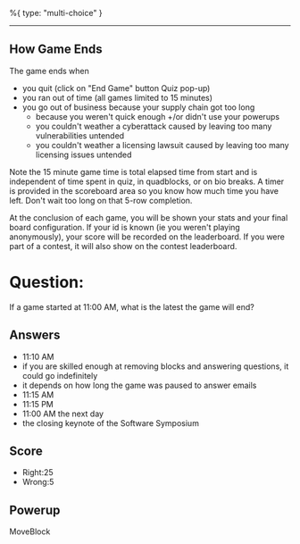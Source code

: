 %{
 type: "multi-choice"
}

---
## How Game Ends
The game ends when
- you quit (click on "End Game" button Quiz pop-up)
- you ran out of time (all games limited to 15 minutes)
- you go out of business because your supply chain got too long
   + because you weren't quick enough +/or didn't use your powerups
   + you couldn't weather a cyberattack caused by leaving too many vulnerabilities untended
   + you couldn't weather a licensing lawsuit caused by leaving too many licensing issues untended

Note the 15 minute game time is total elapsed time from start
and is independent of time spent in quiz, in quadblocks,
or on bio breaks.
A timer is provided in the scoreboard area so
you know how much time you have left.
Don't wait too long on that 5-row completion.

At the conclusion of each game, you will be shown your stats
and your final board configuration.
If your id is known (ie you weren't playing anonymously),
your score will be recorded on the leaderboard.
If you were part of a contest,
it will also show on the contest leaderboard.

# Question:
If a game started at 11:00 AM, what is the latest the game will end?

## Answers
- 11:10 AM
- if you are skilled enough at removing blocks and answering questions, it could go indefinitely
- it depends on how long the game was paused to answer emails
- 11:15 AM
- 11:15 PM
- 11:00 AM the next day
- the closing keynote of the Software Symposium

## Score
- Right:25
- Wrong:5

## Powerup
MoveBlock
